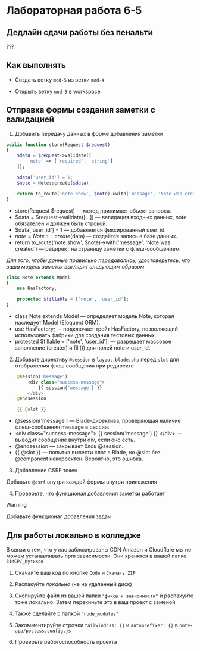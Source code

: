 # Лабораторная работа 6-5

## Дедлайн сдачи работы без пенальти

???

## Как выполнять

- Создать ветку `mod-5` из ветки `mod-4`

- Открыть ветку `mod-5` в workspace

## Отправка формы создания заметки с валидацией

1. Добавить передачу данных в форме добавления заметки

```php
public function store(Request $request)
{
    $data = $request->validate([
        'note' => ['required', 'string']
    ]);

    $data['user_id'] = 1;
    $note = Note::create($data);

    return to_route('note.show', $note)->with('message', 'Note was created');
}
```

- store(Request $request) — метод принимает объект запроса.
- $data = $request->validate([...]) — валидация входных данных, note обязателен и должен быть строкой.
- $data['user_id'] = 1 — добавляется фиксированный user_id.
- $note = Note::create($data) — создаётся запись в базе данных.
- return to_route('note.show', $note)->with('message', 'Note was created') — редирект на страницу заметки с флеш-сообщением

_Для того, чтобы данные правильно передавались, удостоверьтесь, что ваша модель заметок выглядит следующим образом_

```php
class Note extends Model
{
    use HasFactory;

    protected $fillable = ['note', 'user_id'];
}
```

- class Note extends Model — определяет модель Note, которая наследует Model (Eloquent ORM).
- use HasFactory; — подключает трейт HasFactory, позволяющий использовать фабрики для создания тестовых данных.
- protected $fillable = ['note', 'user_id']; — разрешает массовое заполнение (create() и fill()) для полей note и user_id.

2. Добавьте директиву `@session` в `layout.blade.php` перед `slot` для отображения флеш сообщения при редиректе

```php
    @session('message')
        <div class="success-message">
            {{ session('message') }}
        </div>
    @endsession

    {{ @slot }}
```

- @session('message') — Blade-директива, проверяющая наличие флеш-сообщения message в сессии.
- &lt;div class="success-message"&gt; {{ session('message') }} &lt;/div&gt; — выводит сообщение внутри div, если оно есть.
- @endsession — закрывает блок @session.
- {{ @slot }} — попытка вывести слот в Blade, но @slot без @component некорректен. Вероятно, это ошибка.

3. Добавление CSRF токен

Добавьте `@csrf` внутри каждой формы внутри приложения

4. Проверьте, что функционал добавления заметки работает

> [!warning]
> Добавьте функционал добавления задач

## Для работы локально в колледже

В связи с тем, что у нас заблокированы CDN Amazon и Cloudflare мы не можем устанавливать npm зависимости. Они хранятся в вашей папке `31ИСР/_Кутиков`

1. Скачайте ваш код по кнопке `Code` и `Скачать ZIP`

2. Распакуйте _локально_ (не на удаленный диск)

3. Скопируйте файл из вашей папки `"фиксы и зависимости"` и распакуйте тоже локально. Затем перекиньте это в ваш проект с заменой

4. Также сделайте с папкой `"node_modules"`

5. Закомментируйте строчки `tailwindcss: {}` и `autoprefixer: {}` в `note-app/postcss.config.js`

6. Проверьте работоспособность проекта
